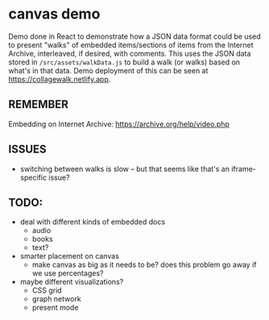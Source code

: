 # canvas demo

Demo done in React to demonstrate how a JSON data format could be used to present "walks" of embedded items/sections of items from the Internet Archive, interleaved, if desired, with comments. This uses the JSON data stored in `/src/assets/walkData.js` to build a walk (or walks) based on what's in that data. Demo deployment of this can be seen at https://collagewalk.netlify.app.

## REMEMBER

Embedding on Internet Archive: https://archive.org/help/video.php

## ISSUES

* switching between walks is slow – but that seems like that's an iframe-specific issue?

## TODO:

* deal with different kinds of embedded docs
  * audio
  * books
  * text?
* smarter placement on canvas
  * make canvas as big as it needs to be? does this problem go away if we use percentages?
* maybe different visualizations?
  * CSS grid
  * graph network
  * present mode
